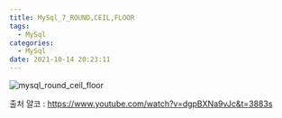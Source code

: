 ```yaml
---
title: MySql_7_ROUND,CEIL,FLOOR
tags:
  - MySql
categories:
  - MySql
date: 2021-10-14 20:23:11
---
```


![mysql_round_ceil_floor](/review_img/mysql/8.PNG)


출처 얄코 : https://www.youtube.com/watch?v=dgpBXNa9vJc&t=3883s


